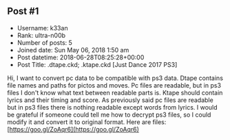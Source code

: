 ## Post #1
- Username: k33an
- Rank: ultra-n00b
- Number of posts: 5
- Joined date: Sun May 06, 2018 1:50 am
- Post datetime: 2018-06-28T08:25:28+00:00
- Post Title: .dtape.ckd; .ktape.ckd [Just Dance 2017 PS3]

Hi,
I want to convert pc data to be compatible with ps3 data.
Dtape contains file names and paths for pictos and moves. Pc files are readable, but in ps3 files I don't know what text between readable parts is.
Ktape should contain lyrics and their timing and score. As previously said pc files are readable but in ps3 files there is nothing readable except words from lyrics.
I would be grateful if someone could tell me how to decrypt ps3 files, so I could modify it and convert it to original format.
Here are files: [https://goo.gl/ZoAqr6](https://goo.gl/ZoAqr6)
